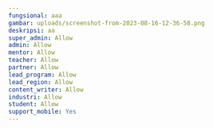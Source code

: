 ```yaml
---
fungsional: aaa
gambar: uploads/screenshot-from-2023-08-16-12-36-58.png
deskripsi: a﻿a
super_admin: Allow
admin: Allow
mentor: Allow
teacher: Allow
partner: Allow
lead_program: Allow
lead_region: Allow
content_writer: Allow
industri: Allow
student: Allow
support_mobile: Yes
---
```

